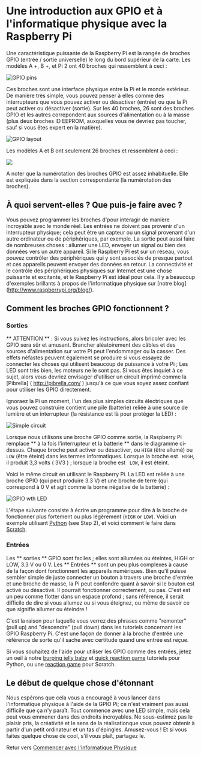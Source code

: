 # Une introduction aux GPIO et à l'informatique physique avec la Raspberry Pi

Une caractéristique puissante de la Raspberry Pi est la rangée de broches GPIO (entrée / sortie universelle) le long du bord supérieur de la carte. Les modèles A +, B +, et Pi 2 ont 40 broches qui ressemblent à ceci :

![GPIO pins](images/gpio-pins-pi2.jpg)

Ces broches sont une interface physique entre la Pi et le monde extérieur. De manière très simple, vous pouvez penser à elles comme des interrupteurs que vous pouvez activer ou désactiver (entrée) ou que la Pi peut activer ou désactiver (sortie). Sur les 40 broches, 26 sont des broches GPIO et les autres correpondent aux sources d'alimentation ou à la masse (plus deux broches ID EEPROM, auxquelles vous ne devriez pas toucher, sauf si vous êtes expert en la matière).

![GPIO layout](images/gpio-numbers-pi2.png)

Les modèles A et B ont seulement 26 broches et ressemblent à ceci :

![](images/gpio-pins.jpg)

A noter que la numérotation des broches GPIO est assez inhabituelle. Elle est expliquée dans la section correspondante (la numérotation des broches).

## À quoi servent-elles ? Que puis-je faire avec ?

Vous pouvez programmer les broches d'pour interagir de manière incroyable avec le monde réel. Les entrées ne doivent pas provenir d'un interrupteur physique; cela peut être un capteur ou un signal provenant d'un autre ordinateur ou de périphériques, par exemple. La sortie peut aussi faire de nombreuses choses : allumer une LED, envoyer un signal ou bien des données vers un autre appareil. Si le Raspberry Pi est sur un réseau, vous pouvez contrôler des périphériques qui y sont associés de presque partout et ces appareils peuvent envoyer des données en retour. La connectivité et le contrôle des périphériques physiques sur Internet est une chose puissante et excitante, et le Raspberry Pi est idéal pour cela. Il y a beaucoup d'exemples brillants à propos de l'informatique physique sur [notre blog] (http://www.raspberrypi.org/blog/).


## Comment les broches GPIO fonctionnent ?

### Sorties

** ATTENTION ** : Si vous suivez les instructions, alors bricoler avec les GPIO sera sûr et amusant. Brancher aléatoirement des câbles et des sources d'alimentation sur votre Pi peut l'endommager ou la casser. Des effets néfastes peuvent également se produire si vous essayez de connecter les choses qui utilisent beaucoup de puissance à votre Pi ; Les LED sont très bien, les moteurs ne le sont pas. Si vous êtes inquiet à ce sujet, alors vous devriez envisager d'utiliser un circuit imprimé comme la [Pibrella] ( http://pibrella.com/ ) jusqu'à ce que vous soyez assez confiant pour utiliser les GPIO directement.

Ignoraez la Pi un moment, l'un des plus simples circuits électriques que vous pouvez construire contient une pile (batterie) reliée à une source de lumière et un interrupteur (la résistance est là pour protéger la LED) :

![Simple circuit](images/simple-circuit.png)

Lorsque nous utilisons une broche GPIO comme sortie, la Raspberry Pi remplace ** à la fois l'interrupteur et la batterie ** dans le diagramme ci-dessus. Chaque broche peut activer ou désactiver, ou `HIGH` (être allumé) ou `LOW` (être éteint) dans les termes informatiques. Lorsque la broche est ` HIGH`, il produit 3,3 volts ( 3V3 ) ; lorsque la broche est ` LOW`, il est éteint.

Voici le même circuit en utilisant le Raspberry Pi. La LED est reliée à une broche GPIO (qui peut produire 3.3 V) et une broche de terre (qui correspond à 0 V et agit comme la borne négative de la batterie) :

![GPIO wth LED](images/gpio-led-pi2.png)

L'étape suivante consiste à écrire un programme pour dire à la broche de fonctionner plus fortement ou plus légèrement (`HIGH` or `LOW`). Voici un exemple utilisant [Python](http://www.raspberrypi.org/learning/quick-reaction-game/) (see Step 2), et voici comment le faire dans [Scratch](http://www.raspberrypi.org/learning/robot-antenna/).

### Entrées

Les ** sorties ** GPIO sont faciles ; elles sont allumées ou éteintes, HIGH or LOW, 3.3 V ou 0 V. Les ** Entrées ** sont un peu plus complexes à cause de la façon dont fonctionnent les appareils numériques. Bien qu'il puisse sembler simple de juste connecter un bouton à travers une broche d'entrée et une broche de masse, la Pi peut confondre quant à savoir si le bouton est activé ou désactivé. Il pourrait fonctionner correctement, ou pas. C'est est un peu comme flotter dans un espace profond ; sans référence, il serait difficile de dire si vous allumez ou si vous éteignez, ou même de savoir ce que signifie allumer ou éteindre !

C'est la raison pour laquelle vous verrez des phrases comme "remonter" (pull up) and "descendre" (pull down) dans les tutoriels concernant les GPIO Raspberry Pi. C'est une façon de donner à la broche d'entrée une référence de sorte qu'il sache avec certitude quand une entrée est reçue.


Si vous souhaitez de l'aide pour utiliser les GPIO comme des entrées, jetez un oeil à notre [burping jelly baby](https://www.raspberrypi.org/learning/burping-jelly-baby/) et [quick reaction game](http://www.raspberrypi.org/learning/quick-reaction-game/) tutoriels pour Python, ou une [reaction game](http://www.raspberrypi.org/learning/reaction-game/) pour Scratch.

## Le début de quelque chose d'étonnant

Nous espérons que cela vous a encouragé à vous lancer dans l'informatique physique à l'aide de la GPIO Pi; ce n'est vraiment pas aussi difficile que ça n'y paraît. Tout commence avec une LED simple, mais cela peut vous emmener dans des endroits incroyables. Ne sous-estimez pas le plaisir pris, la créativité et le sens de la réalisationque vous pouvez obtenir à partir d'un petit ordinateur et un tas d'épingles. Amusez-vous ! Et si vous faites quelque chose de cool, s'il vous plaît, partagez le.


Retur vers [Commencer avec l'informatique Physique](worksheet.md)
